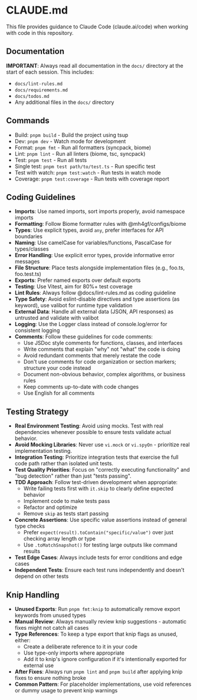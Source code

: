 # CLAUDE.md

This file provides guidance to Claude Code (claude.ai/code) when working with code in this repository.

## Documentation

**IMPORTANT**: Always read all documentation in the `docs/` directory at the start of each session. This includes:
- `docs/lint-rules.md`
- `docs/requirements.md`
- `docs/todos.md`
- Any additional files in the `docs/` directory

## Commands

- Build: `pnpm build` - Build the project using tsup
- Dev: `pnpm dev` - Watch mode for development
- Format: `pnpm fmt` - Run all formatters (syncpack, biome)
- Lint: `pnpm lint` - Run all linters (biome, tsc, syncpack)
- Test: `pnpm test` - Run all tests
- Single test: `pnpm test path/to/test.ts` - Run specific test
- Test with watch: `pnpm test:watch` - Run tests in watch mode
- Coverage: `pnpm test:coverage` - Run tests with coverage report

## Coding Guidelines

- **Imports**: Use named imports, sort imports properly, avoid namespace imports
- **Formatting**: Follow Biome formatter rules with @mh4gf/configs/biome
- **Types**: Use explicit types, avoid `any`, prefer interfaces for API boundaries
- **Naming**: Use camelCase for variables/functions, PascalCase for types/classes
- **Error Handling**: Use explicit error types, provide informative error messages
- **File Structure**: Place tests alongside implementation files (e.g., foo.ts, foo.test.ts)
- **Exports**: Prefer named exports over default exports
- **Testing**: Use Vitest, aim for 80%+ test coverage
- **Lint Rules**: Always follow @docs/lint-rules.md as coding guideline
- **Type Safety**: Avoid eslint-disable directives and type assertions (as keyword), use valibot for runtime type validation
- **External Data**: Handle all external data (JSON, API responses) as untrusted and validate with valibot
- **Logging**: Use the Logger class instead of console.log/error for consistent logging
- **Comments**: Follow these guidelines for code comments:
  - Use JSDoc style comments for functions, classes, and interfaces
  - Write comments that explain "why" not "what" the code is doing
  - Avoid redundant comments that merely restate the code
  - Don't use comments for code organization or section markers; structure your code instead
  - Document non-obvious behavior, complex algorithms, or business rules
  - Keep comments up-to-date with code changes
  - Use English for all comments

## Testing Strategy

- **Real Environment Testing**: Avoid using mocks. Test with real dependencies whenever possible to ensure tests validate actual behavior.
- **Avoid Mocking Libraries**: Never use `vi.mock` or `vi.spyOn` - prioritize real implementation testing.
- **Integration Testing**: Prioritize integration tests that exercise the full code path rather than isolated unit tests.
- **Test Quality Priorities**: Focus on "correctly executing functionality" and "bug detection" rather than just "tests passing".
- **TDD Approach**: Follow test-driven development when appropriate:
  - Write failing tests first with `it.skip` to clearly define expected behavior
  - Implement code to make tests pass
  - Refactor and optimize
  - Remove `skip` as tests start passing
- **Concrete Assertions**: Use specific value assertions instead of general type checks
  - Prefer `expect(result).toContain("specific/value")` over just checking array length or type
  - Use `.toMatchSnapshot()` for testing large outputs like command results
- **Test Edge Cases**: Always include tests for error conditions and edge cases
- **Independent Tests**: Ensure each test runs independently and doesn't depend on other tests

## Knip Handling

- **Unused Exports**: Run `pnpm fmt:knip` to automatically remove export keywords from unused types
- **Manual Review**: Always manually review knip suggestions - automatic fixes might not catch all cases
- **Type References**: To keep a type export that knip flags as unused, either:
  - Create a deliberate reference to it in your code
  - Use type-only imports where appropriate
  - Add it to knip's ignore configuration if it's intentionally exported for external use
- **After Fixes**: Always run `pnpm lint` and `pnpm build` after applying knip fixes to ensure nothing broke
- **Common Pattern**: For placeholder implementations, use void references or dummy usage to prevent knip warnings

